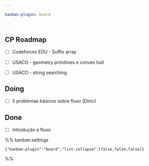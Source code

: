 ```yaml
---

kanban-plugin: board

---
```


## CP Roadmap

- [ ] Codeforces EDU - Suffix array
- [ ] USACO - geometry primitives e convex hull
- [ ] USACO - string searching


## Doing

- [ ] 5 problemas básicos sobre fluxo (Dinic)


## Done

- [ ] Introdução a fluxo




%% kanban:settings
```
{"kanban-plugin":"board","list-collapse":[false,false,false]}
```
%%